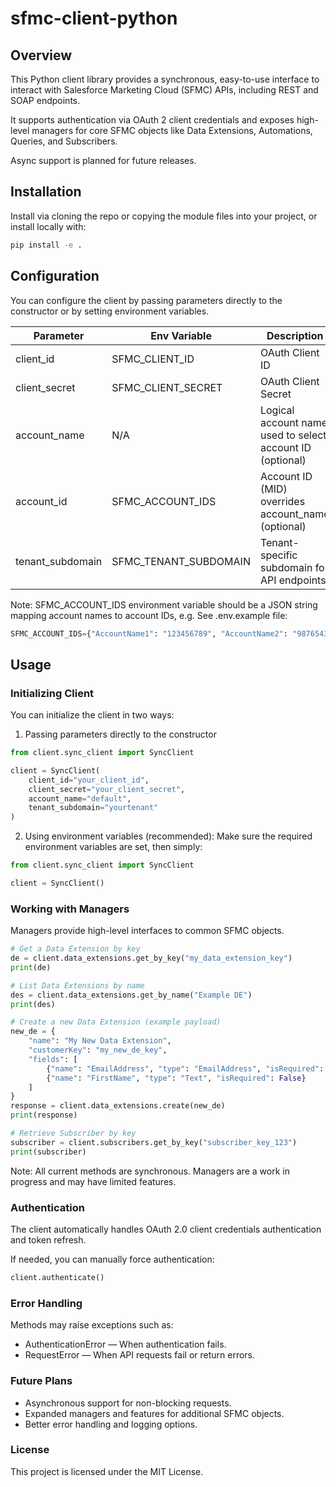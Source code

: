 # sfmc-client-python

## Overview

This Python client library provides a synchronous, easy-to-use interface to interact with Salesforce Marketing Cloud (SFMC) APIs, including REST and SOAP endpoints.

It supports authentication via OAuth 2 client credentials and exposes high-level managers for core SFMC objects like Data Extensions, Automations, Queries, and Subscribers.

Async support is planned for future releases.

## Installation

Install via cloning the repo or copying the module files into your project, or install locally with:

```bash
pip install -e .
```

## Configuration

You can configure the client by passing parameters directly to the constructor or by setting environment variables.

| Parameter        | Env Variable          | Description                                               |
| ---------------- | --------------------- | --------------------------------------------------------- |
| client_id        | SFMC_CLIENT_ID        | OAuth Client ID                                           |
| client_secret    | SFMC_CLIENT_SECRET    | OAuth Client Secret                                       |
| account_name     | N/A                   | Logical account name used to select account ID (optional) |
| account_id       | SFMC_ACCOUNT_IDS      | Account ID (MID) overrides account_name (optional)        |
| tenant_subdomain | SFMC_TENANT_SUBDOMAIN | Tenant-specific subdomain for API endpoints               |

Note: SFMC_ACCOUNT_IDS environment variable should be a JSON string mapping account names to account IDs, e.g. See .env.example file:

```python
SFMC_ACCOUNT_IDS={"AccountName1": "123456789", "AccountName2": "987654321"}
```

## Usage

### Initializing Client

You can initialize the client in two ways:

1. Passing parameters directly to the constructor

```python
from client.sync_client import SyncClient

client = SyncClient(
    client_id="your_client_id",
    client_secret="your_client_secret",
    account_name="default",
    tenant_subdomain="yourtenant"
)
```

2. Using environment variables (recommended):
   Make sure the required environment variables are set, then simply:

```python
from client.sync_client import SyncClient

client = SyncClient()
```

### Working with Managers

Managers provide high-level interfaces to common SFMC objects.

```python
# Get a Data Extension by key
de = client.data_extensions.get_by_key("my_data_extension_key")
print(de)

# List Data Extensions by name
des = client.data_extensions.get_by_name("Example DE")
print(des)

# Create a new Data Extension (example payload)
new_de = {
    "name": "My New Data Extension",
    "customerKey": "my_new_de_key",
    "fields": [
        {"name": "EmailAddress", "type": "EmailAddress", "isRequired": True, "isPrimaryKey": True},
        {"name": "FirstName", "type": "Text", "isRequired": False}
    ]
}
response = client.data_extensions.create(new_de)
print(response)

# Retrieve Subscriber by key
subscriber = client.subscribers.get_by_key("subscriber_key_123")
print(subscriber)
```

Note: All current methods are synchronous. Managers are a work in progress and may have limited features.

### Authentication

The client automatically handles OAuth 2.0 client credentials authentication and token refresh.

If needed, you can manually force authentication:

```python
client.authenticate()
```

### Error Handling

Methods may raise exceptions such as:

- AuthenticationError — When authentication fails.
- RequestError — When API requests fail or return errors.

### Future Plans

- Asynchronous support for non-blocking requests.
- Expanded managers and features for additional SFMC objects.
- Better error handling and logging options.

### License

This project is licensed under the MIT License.
